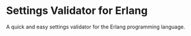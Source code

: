 # Settings Validator for Erlang

A quick and easy settings validator for the Erlang programming language.
